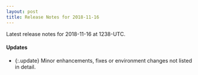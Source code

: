 ```yaml
---
layout: post
title: Release Notes for 2018-11-16
---
```


Latest release notes for 2018-11-16 at 1238-UTC.

<div class='updates' markdown='1'>

#### Updates

- {:.update} Minor enhancements, fixes or environment changes not listed in detail.

</div>


